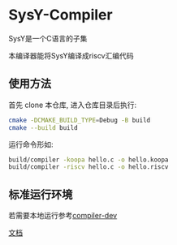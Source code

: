 # SysY-Compiler

SysY是一个C语言的子集

本编译器能将SysY编译成riscv汇编代码

## 使用方法

首先 clone 本仓库, 进入仓库目录后执行:

```sh
cmake -DCMAKE_BUILD_TYPE=Debug -B build
cmake --build build
```

运行命令形如:

```sh
build/compiler -koopa hello.c -o hello.koopa
build/compiler -riscv hello.c -o hello.riscv
```

## 标准运行环境

若需要本地运行参考[compiler-dev](https://github.com/pku-minic/compiler-dev)

[文档](https://pku-minic.github.io/online-doc/#/)
